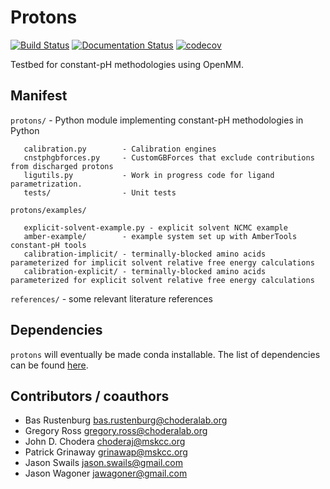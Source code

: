 Protons
=======

[![Build Status](https://travis-ci.org/choderalab/protons.svg?branch=master)](https://travis-ci.org/choderalab/protons)
[![Documentation Status](https://readthedocs.org/projects/protons/badge/?version=latest)](http://protons.readthedocs.io/en/latest/?badge=latest)
[![codecov](https://codecov.io/gh/choderalab/protons/branch/master/graph/badge.svg)](https://codecov.io/gh/choderalab/protons)


Testbed for constant-pH methodologies using OpenMM.

## Manifest ##

`protons/`  - Python module implementing constant-pH methodologies in Python

```
   calibration.py        - Calibration engines
   cnstphgbforces.py     - CustomGBForces that exclude contributions from discharged protons
   ligutils.py           - Work in progress code for ligand parametrization.
   tests/                - Unit tests
```

`protons/examples/`

```
   explicit-solvent-example.py - explicit solvent NCMC example
   amber-example/        - example system set up with AmberTools constant-pH tools
   calibration-implicit/ - terminally-blocked amino acids parameterized for implicit solvent relative free energy calculations
   calibration-explicit/ - terminally-blocked amino acids parameterized for explicit solvent relative free energy calculations
```

`references/`           - some relevant literature references

## Dependencies ##

`protons` will eventually be made conda installable. The list of dependencies can be found [here](devtools/conda-recipe/meta.yaml).  


## Contributors / coauthors ##
* Bas Rustenburg <bas.rustenburg@choderalab.org>
* Gregory Ross <gregory.ross@choderalab.org>
* John D. Chodera <choderaj@mskcc.org>
* Patrick Grinaway <grinawap@mskcc.org>
* Jason Swails <jason.swails@gmail.com>
* Jason Wagoner <jawagoner@gmail.com>
